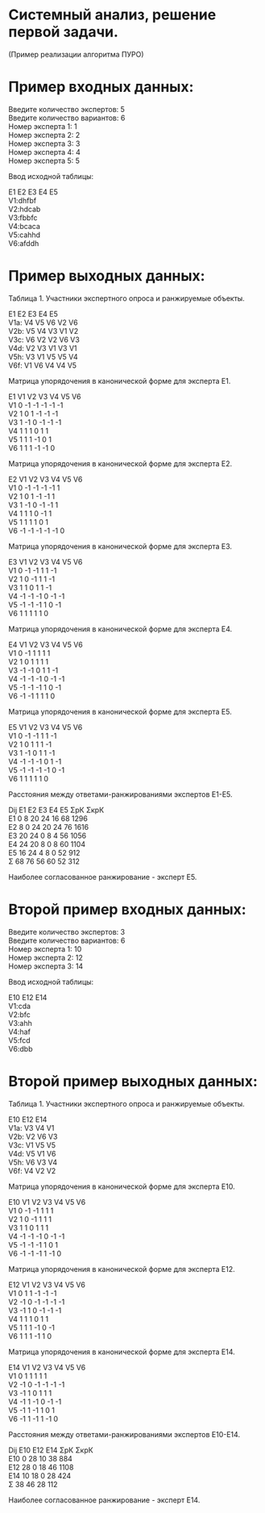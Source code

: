 # Системный анализ, решение первой задачи. 
(Пример реализации алгоритма ПУРО)

<h1 class="code-line" data-line-start=1 data-line-end=2 ><a id="___1"></a>Пример входных данных:</h1>
<p class="has-line-data" data-line-start="2" data-line-end="9">Введите количество экспертов: 5<br>
Введите количество вариантов: 6<br>
Номер эксперта 1: 1<br>
Номер эксперта 2: 2<br>
Номер эксперта 3: 3<br>
Номер эксперта 4: 4<br>
Номер эксперта 5: 5</p>
<p class="has-line-data" data-line-start="10" data-line-end="11">Ввод исходной таблицы:</p>
<p class="has-line-data" data-line-start="12" data-line-end="19">E1 E2 E3 E4 E5<br>
V1:dhfbf<br>
V2:hdcab<br>
V3:fbbfc<br>
V4:bcaca<br>
V5:cahhd<br>
V6:afddh</p>
<h1 class="code-line" data-line-start=20 data-line-end=21 ><a id="___20"></a>Пример выходных данных:</h1>
<p class="has-line-data" data-line-start="21" data-line-end="22">Таблица 1. Участники экспертного опроса и ранжируемые объекты.</p>
<p class="has-line-data" data-line-start="23" data-line-end="30">E1   E2  E3  E4  E5<br>
V1a:    V4  V5  V6  V2  V6<br>
V2b:    V5  V4  V3  V1  V2<br>
V3c:    V6  V2  V2  V6  V3<br>
V4d:    V2  V3  V1  V3  V1<br>
V5h:    V3  V1  V5  V5  V4<br>
V6f:    V1  V6  V4  V4  V5</p>
<p class="has-line-data" data-line-start="31" data-line-end="32">Матрица упорядочения в канонической форме для эксперта E1.</p>
<p class="has-line-data" data-line-start="33" data-line-end="40">E1  V1  V2  V3  V4  V5  V6<br>
V1  0       -1  -1  -1  -1  -1<br>
V2  1       0       1       -1  -1  -1<br>
V3  1       -1  0       -1  -1  -1<br>
V4  1   1   1   0   1   1<br>
V5  1   1   1   -1  0   1<br>
V6  1   1   1   -1  -1  0</p>
<p class="has-line-data" data-line-start="41" data-line-end="42">Матрица упорядочения в канонической форме для эксперта E2.</p>
<p class="has-line-data" data-line-start="43" data-line-end="50">E2  V1  V2  V3  V4  V5  V6<br>
V1  0   -1  -1  -1  -1  1<br>
V2  1   0   1   -1  -1  1<br>
V3  1   -1  0   -1  -1  1<br>
V4  1   1   1   0   -1  1<br>
V5  1   1   1   1   0   1<br>
V6  -1  -1  -1  -1  -1  0</p>
<p class="has-line-data" data-line-start="51" data-line-end="52">Матрица упорядочения в канонической форме для эксперта E3.</p>
<p class="has-line-data" data-line-start="53" data-line-end="60">E3  V1  V2  V3  V4  V5  V6<br>
V1  0   -1  -1  1   1   -1<br>
V2  1   0   -1  1   1   -1<br>
V3  1   1   0   1   1   -1<br>
V4  -1  -1  -1  0   -1  -1<br>
V5  -1  -1  -1  1   0   -1<br>
V6  1   1   1   1   1   0</p>
<p class="has-line-data" data-line-start="61" data-line-end="62">Матрица упорядочения в канонической форме для эксперта E4.</p>
<p class="has-line-data" data-line-start="63" data-line-end="70">E4  V1  V2  V3  V4  V5  V6<br>
V1  0   -1  1   1   1   1<br>
V2  1   0   1   1   1   1<br>
V3  -1  -1  0   1   1   -1<br>
V4  -1  -1  -1  0   -1  -1<br>
V5  -1  -1  -1  1   0   -1<br>
V6  -1  -1  1   1   1   0</p>
<p class="has-line-data" data-line-start="71" data-line-end="72">Матрица упорядочения в канонической форме для эксперта E5.</p>
<p class="has-line-data" data-line-start="73" data-line-end="80">E5  V1  V2  V3  V4  V5  V6<br>
V1  0   -1  -1  1   1   -1<br>
V2  1   0   1   1   1   -1<br>
V3  1   -1  0   1   1   -1<br>
V4  -1  -1  -1  0   1   -1<br>
V5  -1  -1  -1  -1  0   -1<br>
V6  1   1   1   1   1   0</p>
<p class="has-line-data" data-line-start="81" data-line-end="82">Расстояния между ответами-ранжированиями экспертов E1-E5.</p>
<p class="has-line-data" data-line-start="83" data-line-end="90">Dij E1  E2  E3  E4  E5  ΣрК ΣкрК<br>
E1  0   8   20  24  16  68  1296<br>
E2  8   0   24  20  24  76  1616<br>
E3  20  24  0   8   4   56  1056<br>
E4  24  20  8   0   8   60  1104<br>
E5  16  24  4   8   0   52  912<br>
Σ   68  76  56  60  52  312</p>
<p class="has-line-data" data-line-start="91" data-line-end="92">Наиболее согласованное ранжирование - эксперт E5.</p>
<h1 class="code-line" data-line-start=93 data-line-end=94 ><a id="____93"></a>Второй пример входных данных:</h1>
<p class="has-line-data" data-line-start="94" data-line-end="99">Введите количество экспертов: 3<br>
Введите количество вариантов: 6<br>
Номер эксперта 1: 10<br>
Номер эксперта 2: 12<br>
Номер эксперта 3: 14</p>
<p class="has-line-data" data-line-start="100" data-line-end="101">Ввод исходной таблицы:</p>
<p class="has-line-data" data-line-start="102" data-line-end="109">E10 E12 E14<br>
V1:cda<br>
V2:bfc<br>
V3:ahh<br>
V4:haf<br>
V5:fcd<br>
V6:dbb</p>
<h1 class="code-line" data-line-start=109 data-line-end=110 ><a id="____109"></a>Второй пример выходных данных:</h1>
<p class="has-line-data" data-line-start="110" data-line-end="111">Таблица 1. Участники экспертного опроса и ранжируемые объекты.</p>
<p class="has-line-data" data-line-start="112" data-line-end="119">E10 E12 E14<br>
V1a:    V3  V4  V1<br>
V2b:    V2  V6  V3<br>
V3c:    V1  V5  V5<br>
V4d:    V5  V1  V6<br>
V5h:    V6  V3  V4<br>
V6f:    V4  V2  V2</p>
<p class="has-line-data" data-line-start="120" data-line-end="121">Матрица упорядочения в канонической форме для эксперта E10.</p>
<p class="has-line-data" data-line-start="122" data-line-end="129">E10 V1  V2  V3  V4  V5  V6<br>
V1  0   -1  -1  1   1   1<br>
V2  1   0   -1  1   1   1<br>
V3  1   1   0   1   1   1<br>
V4  -1  -1  -1  0   -1  -1<br>
V5  -1  -1  -1  1   0   1<br>
V6  -1  -1  -1  1  -1   0</p>
<p class="has-line-data" data-line-start="130" data-line-end="131">Матрица упорядочения в канонической форме для эксперта E12.</p>
<p class="has-line-data" data-line-start="132" data-line-end="139">E12 V1  V2  V3  V4  V5  V6<br>
V1  0   1   1   -1  -1  -1<br>
V2  -1  0   -1  -1  -1  -1<br>
V3  -1  1   0   -1  -1  -1<br>
V4  1   1   1   0   1   1<br>
V5  1   1   1   -1  0   -1<br>
V6  1   1   1   -1  1   0</p>
<p class="has-line-data" data-line-start="140" data-line-end="141">Матрица упорядочения в канонической форме для эксперта E14.</p>
<p class="has-line-data" data-line-start="142" data-line-end="149">E14 V1  V2  V3  V4  V5  V6<br>
V1  0   1   1   1   1   1<br>
V2  -1  0   -1  -1  -1  -1<br>
V3  -1  1   0   1   1   1<br>
V4  -1  1   -1  0   -1  -1<br>
V5  -1  1   -1  1   0   1<br>
V6  -1  1   -1  1   -1  0</p>
<p class="has-line-data" data-line-start="150" data-line-end="151">Расстояния между ответами-ранжированиями экспертов E10-E14.</p>
<p class="has-line-data" data-line-start="152" data-line-end="157">Dij E10 E12 E14 ΣрК ΣкрК<br>
E10 0   28  10  38  884<br>
E12 28  0   18  46  1108<br>
E14 10  18  0   28  424<br>
Σ   38  46  28  112</p>
<p class="has-line-data" data-line-start="158" data-line-end="159">Наиболее согласованное ранжирование - эксперт E14.</p>
